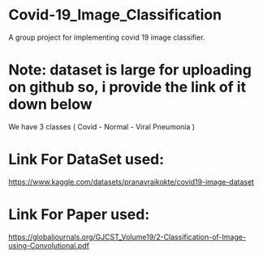 # Covid-19_Image_Classification
A group project for implementing covid 19 image classifier.

# Note: dataset is large for uploading on github so, i provide the link of it down below
We have 3 classes ( Covid - Normal - Viral Pneumonia )
# Link For DataSet used:
https://www.kaggle.com/datasets/pranavraikokte/covid19-image-dataset


# Link For Paper used:
https://globaljournals.org/GJCST_Volume19/2-Classification-of-Image-using-Convolutional.pdf
